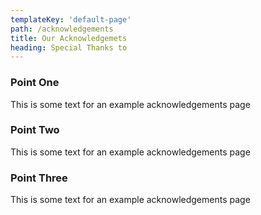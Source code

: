 ```yaml
---
templateKey: 'default-page'
path: /acknowledgements
title: Our Acknowledgemets
heading: Special Thanks to
---
```


### Point One

This is some text for an example acknowledgements page

### Point Two

This is some text for an example acknowledgements page

### Point Three

This is some text for an example acknowledgements page
